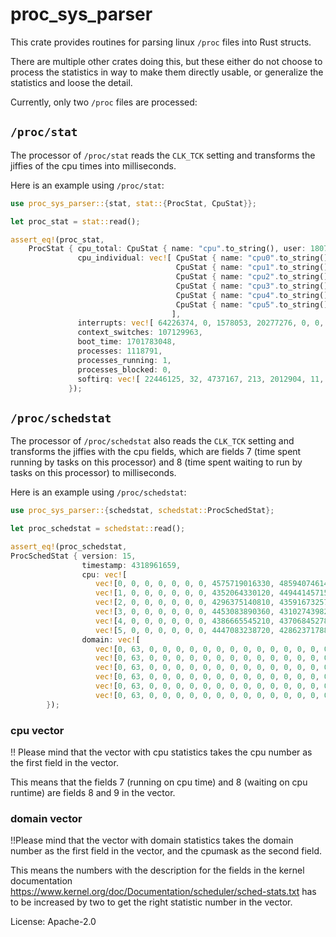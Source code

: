 # proc_sys_parser

This crate provides routines for parsing linux `/proc` files into Rust structs.

There are multiple other crates doing this, but these either do not choose to process the statistics
in way to make them directly usable, or generalize the statistics and loose the detail.

Currently, only two `/proc` files are processed:

## `/proc/stat`
The processor of `/proc/stat` reads the `CLK_TCK` setting and transforms the jiffies of the cpu times
into milliseconds.

Here is an example using `/proc/stat`:
```rust
use proc_sys_parser::{stat, stat::{ProcStat, CpuStat}};

let proc_stat = stat::read();

assert_eq!(proc_stat,
    ProcStat { cpu_total: CpuStat { name: "cpu".to_string(), user: 1807810, nice: 3570, system: 1993480, idle: 1571076180, iowait: 106510, irq: 0, softirq: 22630, steal: 0, guest: 0, guest_nice: 0, },
               cpu_individual: vec![ CpuStat { name: "cpu0".to_string(), user: 291210, nice: 0, system: 346690, idle: 261693790, iowait: 17710, irq: 0, softirq: 17260, steal: 0, guest: 0, guest_nice: 0, },
                                     CpuStat { name: "cpu1".to_string(), user: 296120, nice: 640, system: 333930, idle: 261871750, iowait: 18610, irq: 0, softirq: 1130, steal: 0, guest: 0, guest_nice: 0, },
                                     CpuStat { name: "cpu2".to_string(), user: 293240, nice: 470, system: 329740, idle: 261885790, iowait: 16920, irq: 0, softirq: 1140, steal: 0, guest: 0, guest_nice: 0, },
                                     CpuStat { name: "cpu3".to_string(), user: 312120, nice: 2450, system: 329940, idle: 261867390, iowait: 18590, irq: 0, softirq: 1210, steal: 0, guest: 0, guest_nice: 0, },
                                     CpuStat { name: "cpu4".to_string(), user: 306320, nice: 0, system: 327210, idle: 261879650, iowait: 17120, irq: 0, softirq: 820, steal: 0, guest: 0, guest_nice: 0, },
                                     CpuStat { name: "cpu5".to_string(), user: 308780, nice: 0, system: 325950, idle: 261877780, iowait: 17540, irq: 0, softirq: 1040, steal: 0, guest: 0, guest_nice: 0, },
                                    ],
               interrupts: vec![ 64226374, 0, 1578053, 20277276, 0, 0, 0, 2, 0, 0, 0, 38423958, 0, 0, 0, 0, 0, 0, 0, 0, 0, 0, 0, 0, 0, 0, 0, 0, 0, 0, 0, 0, 0, 0, 0, 0, 0, 0, 0, 0, 0, 0, 0, 0, 0, 0, 644, 0, 0, 0, 0, 0, 2, 0, 82584, 85616, 82930, 74304, 74994, 81970, 0, 0, 0, 22407, 22081, 21799, 21485, 22304, 21123, 0, 1186950, 860525, 0, 0, 4295, 0, 0, 0, 0, 0, 0, 0, 0, 0, 0, 0, 1281072, 0, 0, ],
               context_switches: 107129963,
               boot_time: 1701783048,
               processes: 1118791,
               processes_running: 1,
               processes_blocked: 0,
               softirq: vec![ 22446125, 32, 4737167, 213, 2012904, 11, 0, 1450, 7408871, 0, 8285477, ],
             });
```

## `/proc/schedstat`
The processor of `/proc/schedstat` also reads the `CLK_TCK` setting and transforms the jiffies with the
cpu fields, which are fields 7 (time spent running by tasks on this processor) and 8 (time spent waiting
to run by tasks on this processor) to milliseconds.

Here is an example using `/proc/schedstat`:
```rust
use proc_sys_parser::{schedstat, schedstat::ProcSchedStat};

let proc_schedstat = schedstat::read();

assert_eq!(proc_schedstat,
ProcSchedStat { version: 15,
                timestamp: 4318961659,
                cpu: vec![
                   vec![0, 0, 0, 0, 0, 0, 0, 4575719016330, 485940746140, 4348645],
                   vec![1, 0, 0, 0, 0, 0, 0, 4352064330120, 449441457150, 3928368],
                   vec![2, 0, 0, 0, 0, 0, 0, 4296375140810, 435916732570, 3833297],
                   vec![3, 0, 0, 0, 0, 0, 0, 4453083890360, 431027439820, 3851418],
                   vec![4, 0, 0, 0, 0, 0, 0, 4386665545210, 437068452780, 3787400],
                   vec![5, 0, 0, 0, 0, 0, 0, 4447083238720, 428623717880, 3900565]],
                domain: vec![
                   vec![0, 63, 0, 0, 0, 0, 0, 0, 0, 0, 0, 0, 0, 0, 0, 0, 0, 0, 0, 0, 0, 0, 0, 0, 0, 0, 0, 0, 0, 0, 0, 0, 0, 0, 0, 0, 0, 0],
                   vec![0, 63, 0, 0, 0, 0, 0, 0, 0, 0, 0, 0, 0, 0, 0, 0, 0, 0, 0, 0, 0, 0, 0, 0, 0, 0, 0, 0, 0, 0, 0, 0, 0, 0, 0, 0, 0, 0],
                   vec![0, 63, 0, 0, 0, 0, 0, 0, 0, 0, 0, 0, 0, 0, 0, 0, 0, 0, 0, 0, 0, 0, 0, 0, 0, 0, 0, 0, 0, 0, 0, 0, 0, 0, 0, 0, 0, 0],
                   vec![0, 63, 0, 0, 0, 0, 0, 0, 0, 0, 0, 0, 0, 0, 0, 0, 0, 0, 0, 0, 0, 0, 0, 0, 0, 0, 0, 0, 0, 0, 0, 0, 0, 0, 0, 0, 0, 0],
                   vec![0, 63, 0, 0, 0, 0, 0, 0, 0, 0, 0, 0, 0, 0, 0, 0, 0, 0, 0, 0, 0, 0, 0, 0, 0, 0, 0, 0, 0, 0, 0, 0, 0, 0, 0, 0, 0, 0],
                   vec![0, 63, 0, 0, 0, 0, 0, 0, 0, 0, 0, 0, 0, 0, 0, 0, 0, 0, 0, 0, 0, 0, 0, 0, 0, 0, 0, 0, 0, 0, 0, 0, 0, 0, 0, 0, 0, 0]]
        });
```
### cpu vector
!! Please mind that the vector with cpu statistics takes the cpu number as the first field in the vector.

This means that the fields 7 (running on cpu time) and 8 (waiting on cpu runtime) are fields 8 and 9
in the vector.
### domain vector
!!Please mind that the vector with domain statistics takes the domain number as the first field in the
vector, and the cpumask as the second field.

This means the numbers with the description for the fields
in the kernel documentation <https://www.kernel.org/doc/Documentation/scheduler/sched-stats.txt> has
to be increased by two to get the right statistic number in the vector.

License: Apache-2.0
